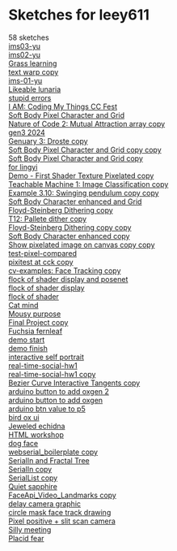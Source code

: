 # Sketches for leey611
58 sketches  
[ims03-yu](https://editor.p5js.org/leey611/sketches/jtoE5kFtT)<!-- 2024-04-09T01:07:21.934Z -->  
[ims02-yu](https://editor.p5js.org/leey611/sketches/T5zVm6jEl)<!-- 2024-04-04T17:48:46.342Z -->  
[Grass learning](https://editor.p5js.org/leey611/sketches/KeZsxTOF6)<!-- 2024-03-28T17:46:16.165Z -->  
[text warp copy](https://editor.p5js.org/leey611/sketches/c9qPCNJKe)<!-- 2024-03-26T13:14:29.370Z -->  
[ims-01-yu](https://editor.p5js.org/leey611/sketches/wseW-x0GP)<!-- 2024-03-12T15:41:17.179Z -->  
[Likeable lunaria](https://editor.p5js.org/leey611/sketches/b52_lWDUI)<!-- 2024-02-27T01:34:28.935Z -->  
[stupid errors](https://editor.p5js.org/leey611/sketches/zjv4HBVN9)<!-- 2024-02-25T20:13:43.271Z -->  
[I AM: Coding My Things CC Fest](https://editor.p5js.org/leey611/sketches/opD9csRDs)<!-- 2024-01-28T18:48:28.448Z -->  
[Soft Body Pixel Character and Grid](https://editor.p5js.org/leey611/sketches/75dB8LSC4)<!-- 2024-01-18T05:02:30.747Z -->  
[Nature of Code 2: Mutual Attraction array copy](https://editor.p5js.org/leey611/sketches/A3fCQc9XG)<!-- 2024-01-06T10:17:40.944Z -->  
[gen3 2024](https://editor.p5js.org/leey611/sketches/kAzp_Okh9)<!-- 2024-01-03T22:11:50.959Z -->  
[Genuary 3: Droste copy](https://editor.p5js.org/leey611/sketches/RMHhwSn76)<!-- 2024-01-03T21:54:00.046Z -->  
[Soft Body Pixel Character and Grid copy copy](https://editor.p5js.org/leey611/sketches/wMsna464M)<!-- 2024-01-03T17:07:00.895Z -->  
[Soft Body Pixel Character and Grid copy](https://editor.p5js.org/leey611/sketches/0XggHWxBn)<!-- 2024-01-03T15:50:30.022Z -->  
[for lingyi](https://editor.p5js.org/leey611/sketches/ySHRWvaUO)<!-- 2023-12-11T19:42:21.625Z -->  
[Demo - First Shader Texture Pixelated copy](https://editor.p5js.org/leey611/sketches/BFRnFNpUD)<!-- 2023-12-11T19:37:36.717Z -->  
[Teachable Machine 1: Image Classification copy](https://editor.p5js.org/leey611/sketches/2iXWxH6Wn)<!-- 2023-11-29T21:33:57.522Z -->  
[Example 3.10: Swinging pendulum copy copy](https://editor.p5js.org/leey611/sketches/Xv02ToqT_I)<!-- 2023-11-28T18:54:47.048Z -->  
[Soft Body Character enhanced and Grid](https://editor.p5js.org/leey611/sketches/jmDc-7qVb)<!-- 2023-09-07T16:37:01.245Z -->  
[Floyd-Steinberg Dithering	 copy](https://editor.p5js.org/leey611/sketches/Nng44BQ6u)<!-- 2023-08-30T20:12:45.059Z -->  
[T12: Pallete dither copy](https://editor.p5js.org/leey611/sketches/sq0kk1L78D)<!-- 2023-08-30T19:28:10.021Z -->  
[Floyd-Steinberg Dithering	 copy copy](https://editor.p5js.org/leey611/sketches/9RKboFM2S)<!-- 2023-08-30T19:19:45.795Z -->  
[Soft Body Character enhanced copy](https://editor.p5js.org/leey611/sketches/eBgpI-7vg)<!-- 2023-08-29T18:08:46.816Z -->  
[Show pixelated image on canvas copy copy](https://editor.p5js.org/leey611/sketches/7iWOia6As)<!-- 2023-08-23T06:45:20.387Z -->  
[test-pixel-compared](https://editor.p5js.org/leey611/sketches/USTpuQTL8)<!-- 2023-08-22T18:22:25.477Z -->  
[pixitest at cck copy](https://editor.p5js.org/leey611/sketches/5n6iEM4kU)<!-- 2023-08-21T21:15:22.227Z -->  
[cv-examples: Face Tracking copy](https://editor.p5js.org/leey611/sketches/pLWRpjVYb)<!-- 2023-05-25T08:14:37.683Z -->  
[flock of shader display and posenet](https://editor.p5js.org/leey611/sketches/JBiYtu_1I)<!-- 2023-04-29T00:18:26.795Z -->  
[flock of shader display](https://editor.p5js.org/leey611/sketches/HcIeutyg1)<!-- 2023-04-27T18:13:10.592Z -->  
[flock of shader](https://editor.p5js.org/leey611/sketches/LPVIjn19v)<!-- 2023-04-27T16:27:33.789Z -->  
[Cat mind](https://editor.p5js.org/leey611/sketches/vKt9wLM44)<!-- 2023-04-26T20:13:01.530Z -->  
[Mousy purpose](https://editor.p5js.org/leey611/sketches/JJSDTI5Cvf)<!-- 2023-04-02T15:56:40.566Z -->  
[Final Project copy](https://editor.p5js.org/leey611/sketches/ZRPw2TiWK)<!-- 2023-03-17T17:42:13.692Z -->  
[Fuchsia fernleaf](https://editor.p5js.org/leey611/sketches/6DJ11Fx8U)<!-- 2023-03-09T17:25:18.414Z -->  
[demo start](https://editor.p5js.org/leey611/sketches/vK-UmW9u4)<!-- 2023-03-08T21:03:43.382Z -->  
[demo finish](https://editor.p5js.org/leey611/sketches/kjDIO6FRp)<!-- 2023-03-08T20:35:22.335Z -->  
[interactive self portrait](https://editor.p5js.org/leey611/sketches/Lw8O4sJdm)<!-- 2023-02-06T18:58:25.834Z -->  
[real-time-social-hw1](https://editor.p5js.org/leey611/sketches/AVwWMsxTQI)<!-- 2023-01-31T19:51:08.831Z -->  
[real-time-social-hw1 copy](https://editor.p5js.org/leey611/sketches/JwVzj_ylW)<!-- 2023-01-31T19:50:29.936Z -->  
[Bezier Curve Interactive Tangents copy](https://editor.p5js.org/leey611/sketches/ZfRGzFyhK)<!-- 2023-01-10T19:04:36.750Z -->  
[arduino button to add oxgen 2](https://editor.p5js.org/leey611/sketches/qde3Th861)<!-- 2022-12-13T23:51:51.203Z -->  
[arduino button to add oxgen](https://editor.p5js.org/leey611/sketches/qijOlwpEl)<!-- 2022-12-12T17:35:36.891Z -->  
[arduino btn value to p5](https://editor.p5js.org/leey611/sketches/BSYny-hp2)<!-- 2022-11-30T18:55:38.038Z -->  
[bird ox ui](https://editor.p5js.org/leey611/sketches/VySH8C0GG)<!-- 2022-11-27T19:13:51.176Z -->  
[Jeweled echidna](https://editor.p5js.org/leey611/sketches/uo2kkyr_v)<!-- 2022-11-17T20:10:41.819Z -->  
[HTML workshop](https://editor.p5js.org/leey611/sketches/gSK5X9wQ5k)<!-- 2022-11-16T17:56:21.040Z -->  
[dog face](https://editor.p5js.org/leey611/sketches/OFF0LUWJx)<!-- 2022-11-13T18:56:47.641Z -->  
[webserial\_boilerplate copy](https://editor.p5js.org/leey611/sketches/iLDI7gfWB)<!-- 2022-11-01T21:38:57.380Z -->  
[SerialIn and Fractal Tree](https://editor.p5js.org/leey611/sketches/oqD8CN9gu)<!-- 2022-11-01T18:17:46.595Z -->  
[SerialIn copy](https://editor.p5js.org/leey611/sketches/zSEqD-xrR)<!-- 2022-11-01T17:52:45.080Z -->  
[SerialList copy](https://editor.p5js.org/leey611/sketches/ePf2REC_a)<!-- 2022-11-01T17:15:14.707Z -->  
[Quiet sapphire](https://editor.p5js.org/leey611/sketches/UU0KeVsDs)<!-- 2022-11-01T15:47:45.515Z -->  
[FaceApi\_Video\_Landmarks copy](https://editor.p5js.org/leey611/sketches/sMFdIFjgo)<!-- 2022-10-02T14:55:20.944Z -->  
[delay camera graphic](https://editor.p5js.org/leey611/sketches/8YEu0w6jc)<!-- 2022-10-02T14:55:12.399Z -->  
[circle mask face track drawing](https://editor.p5js.org/leey611/sketches/t1qgHlaxaA)<!-- 2022-09-29T16:09:07.667Z -->  
[Pixel positive + slit scan camera](https://editor.p5js.org/leey611/sketches/Qzm9RogB1)<!-- 2022-09-26T06:18:16.425Z -->  
[Silly meeting](https://editor.p5js.org/leey611/sketches/ov79biW7O)<!-- 2019-10-26T05:52:44.532Z -->  
[Placid fear](https://editor.p5js.org/leey611/sketches/fIeDwrxQf)<!-- 2019-10-10T15:35:46.009Z -->  